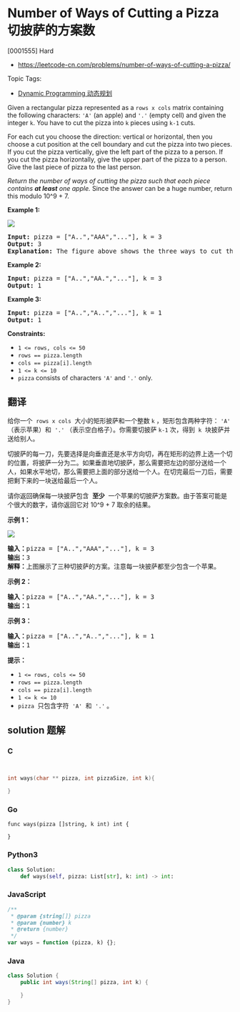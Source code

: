 # Number of Ways of Cutting a Pizza 切披萨的方案数

[0001555] Hard

- https://leetcode-cn.com/problems/number-of-ways-of-cutting-a-pizza/

Topic Tags:

- [Dynamic Programming 动态规划](https://leetcode-cn.com/tag/dynamic-programming/)

Given a rectangular pizza represented as a `rows x cols` matrix containing the following characters: `'A'` (an apple) and `'.'` (empty cell) and given the integer `k`. You have to cut the pizza into `k` pieces using `k-1` cuts.

For each cut you choose the direction: vertical or horizontal, then you choose a cut position at the cell boundary and cut the pizza into two pieces. If you cut the pizza vertically, give the left part of the pizza to a person. If you cut the pizza horizontally, give the upper part of the pizza to a person. Give the last piece of pizza to the last person.

_Return the number of ways of cutting the pizza such that each piece contains **at least** one apple._ Since the answer can be a huge number, return this modulo 10^9 + 7.

**Example 1:**

**![](https://assets.leetcode.com/uploads/2020/04/23/ways_to_cut_apple_1.png)**

<pre><strong>Input:</strong> pizza = ["A..","AAA","..."], k = 3
<strong>Output:</strong> 3 
<strong>Explanation:</strong> The figure above shows the three ways to cut the pizza. Note that pieces must contain at least one apple.
</pre>

**Example 2:**

<pre><strong>Input:</strong> pizza = ["A..","AA.","..."], k = 3
<strong>Output:</strong> 1
</pre>

**Example 3:**

<pre><strong>Input:</strong> pizza = ["A..","A..","..."], k = 1
<strong>Output:</strong> 1
</pre>

**Constraints:**

- `1 <= rows, cols <= 50`
- `rows == pizza.length`
- `cols == pizza[i].length`
- `1 <= k <= 10`
- `pizza` consists of characters `'A'` and `'.'` only.

## 翻译

给你一个  `rows x cols`  大小的矩形披萨和一个整数 `k` ，矩形包含两种字符： `'A'` （表示苹果）和  `'.'` （表示空白格子）。你需要切披萨 `k-1` 次，得到  `k`  块披萨并送给别人。

切披萨的每一刀，先要选择是向垂直还是水平方向切，再在矩形的边界上选一个切的位置，将披萨一分为二。如果垂直地切披萨，那么需要把左边的部分送给一个人，如果水平地切，那么需要把上面的部分送给一个人。在切完最后一刀后，需要把剩下来的一块送给最后一个人。

请你返回确保每一块披萨包含  **至少**  一个苹果的切披萨方案数。由于答案可能是个很大的数字，请你返回它对 10^9 + 7 取余的结果。

**示例 1：**

**![](https://assets.leetcode-cn.com/aliyun-lc-upload/uploads/2020/05/10/ways_to_cut_apple_1.png)**

<pre><strong>输入：</strong>pizza = ["A..","AAA","..."], k = 3
<strong>输出：</strong>3 
<strong>解释：</strong>上图展示了三种切披萨的方案。注意每一块披萨都至少包含一个苹果。
</pre>

**示例 2：**

<pre><strong>输入：</strong>pizza = ["A..","AA.","..."], k = 3
<strong>输出：</strong>1
</pre>

**示例 3：**

<pre><strong>输入：</strong>pizza = ["A..","A..","..."], k = 1
<strong>输出：</strong>1
</pre>

**提示：**

- `1 <= rows, cols <= 50`
- `rows == pizza.length`
- `cols == pizza[i].length`
- `1 <= k <= 10`
- `pizza`  只包含字符  `'A'`  和  `'.'` 。

## solution 题解

### C

```c


int ways(char ** pizza, int pizzaSize, int k){

}
```

### Go

```golang
func ways(pizza []string, k int) int {

}
```

### Python3

```python
class Solution:
    def ways(self, pizza: List[str], k: int) -> int:
```

### JavaScript

```javascript
/**
 * @param {string[]} pizza
 * @param {number} k
 * @return {number}
 */
var ways = function (pizza, k) {};
```

### Java

```java
class Solution {
    public int ways(String[] pizza, int k) {

    }
}
```
